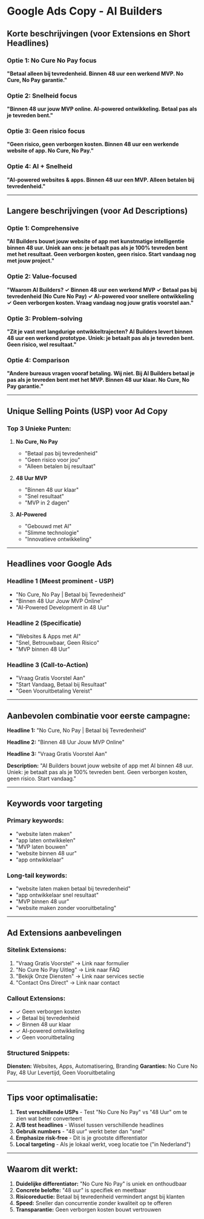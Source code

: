 # Google Ads Copy - AI Builders

## Korte beschrijvingen (voor Extensions en Short Headlines)

### Optie 1: No Cure No Pay focus
**"Betaal alleen bij tevredenheid. Binnen 48 uur een werkend MVP. No Cure, No Pay garantie."**

### Optie 2: Snelheid focus
**"Binnen 48 uur jouw MVP online. AI-powered ontwikkeling. Betaal pas als je tevreden bent."**

### Optie 3: Geen risico focus
**"Geen risico, geen verborgen kosten. Binnen 48 uur een werkende website of app. No Cure, No Pay."**

### Optie 4: AI + Snelheid
**"AI-powered websites & apps. Binnen 48 uur een MVP. Alleen betalen bij tevredenheid."**

---

## Langere beschrijvingen (voor Ad Descriptions)

### Optie 1: Comprehensive
**"AI Builders bouwt jouw website of app met kunstmatige intelligentie binnen 48 uur. Uniek aan ons: je betaalt pas als je 100% tevreden bent met het resultaat. Geen verborgen kosten, geen risico. Start vandaag nog met jouw project."**

### Optie 2: Value-focused
**"Waarom AI Builders? ✓ Binnen 48 uur een werkend MVP ✓ Betaal pas bij tevredenheid (No Cure No Pay) ✓ AI-powered voor snellere ontwikkeling ✓ Geen verborgen kosten. Vraag vandaag nog jouw gratis voorstel aan."**

### Optie 3: Problem-solving
**"Zit je vast met langdurige ontwikkeltrajecten? AI Builders levert binnen 48 uur een werkend prototype. Uniek: je betaalt pas als je tevreden bent. Geen risico, wel resultaat."**

### Optie 4: Comparison
**"Andere bureaus vragen vooraf betaling. Wij niet. Bij AI Builders betaal je pas als je tevreden bent met het MVP. Binnen 48 uur klaar. No Cure, No Pay garantie."**

---

## Unique Selling Points (USP) voor Ad Copy

### Top 3 Unieke Punten:

1. **No Cure, No Pay**
   - "Betaal pas bij tevredenheid"
   - "Geen risico voor jou"
   - "Alleen betalen bij resultaat"

2. **48 Uur MVP**
   - "Binnen 48 uur klaar"
   - "Snel resultaat"
   - "MVP in 2 dagen"

3. **AI-Powered**
   - "Gebouwd met AI"
   - "Slimme technologie"
   - "Innovatieve ontwikkeling"

---

## Headlines voor Google Ads

### Headline 1 (Meest prominent - USP)
- "No Cure, No Pay | Betaal bij Tevredenheid"
- "Binnen 48 Uur Jouw MVP Online"
- "AI-Powered Development in 48 Uur"

### Headline 2 (Specificatie)
- "Websites & Apps met AI"
- "Snel, Betrouwbaar, Geen Risico"
- "MVP binnen 48 Uur"

### Headline 3 (Call-to-Action)
- "Vraag Gratis Voorstel Aan"
- "Start Vandaag, Betaal bij Resultaat"
- "Geen Vooruitbetaling Vereist"

---

## Aanbevolen combinatie voor eerste campagne:

**Headline 1:** "No Cure, No Pay | Betaal bij Tevredenheid"

**Headline 2:** "Binnen 48 Uur Jouw MVP Online"

**Headline 3:** "Vraag Gratis Voorstel Aan"

**Description:**
"AI Builders bouwt jouw website of app met AI binnen 48 uur. Uniek: je betaalt pas als je 100% tevreden bent. Geen verborgen kosten, geen risico. Start vandaag."

---

## Keywords voor targeting

### Primary keywords:
- "website laten maken"
- "app laten ontwikkelen"
- "MVP laten bouwen"
- "website binnen 48 uur"
- "app ontwikkelaar"

### Long-tail keywords:
- "website laten maken betaal bij tevredenheid"
- "app ontwikkelaar snel resultaat"
- "MVP binnen 48 uur"
- "website maken zonder vooruitbetaling"

---

## Ad Extensions aanbevelingen

### Sitelink Extensions:
1. "Vraag Gratis Voorstel" → Link naar formulier
2. "No Cure No Pay Uitleg" → Link naar FAQ
3. "Bekijk Onze Diensten" → Link naar services sectie
4. "Contact Ons Direct" → Link naar contact

### Callout Extensions:
- ✓ Geen verborgen kosten
- ✓ Betaal bij tevredenheid
- ✓ Binnen 48 uur klaar
- ✓ AI-powered ontwikkeling
- ✓ Geen vooruitbetaling

### Structured Snippets:
**Diensten:** Websites, Apps, Automatisering, Branding
**Garanties:** No Cure No Pay, 48 Uur Levertijd, Geen Vooruitbetaling

---

## Tips voor optimalisatie:

1. **Test verschillende USPs** - Test "No Cure No Pay" vs "48 Uur" om te zien wat beter converteert
2. **A/B test headlines** - Wissel tussen verschillende headlines
3. **Gebruik numbers** - "48 uur" werkt beter dan "snel"
4. **Emphasize risk-free** - Dit is je grootste differentiator
5. **Local targeting** - Als je lokaal werkt, voeg locatie toe ("in Nederland")

---

## Waarom dit werkt:

1. **Duidelijke differentiator:** "No Cure No Pay" is uniek en onthoudbaar
2. **Concrete belofte:** "48 uur" is specifiek en meetbaar
3. **Risicoreductie:** Betaal bij tevredenheid vermindert angst bij klanten
4. **Speed:** Sneller dan concurrentie zonder kwaliteit op te offeren
5. **Transparantie:** Geen verborgen kosten bouwt vertrouwen

